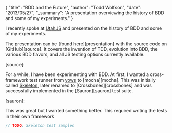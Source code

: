 {
  "title": "BDD and the Future",
  "author": "Todd Wolfson",
  "date": "2013/05/27",
  "_summary": "A presentation overviewing the history of BDD and some of my experiments."
}

I recently spoke at [UtahJS][utahjs] and presented on the history of BDD and some of my experiments.

The presentation can be [found here][presentation] with the source code on [GitHub][source]. It covers the invention of TDD, evolution into BDD, the various BDD flavors, and all JS testing options currently available.

[utahjs]:
[presentation]:
[source]:

For a while, I have been experimenting with BDD. At first, I wanted a cross-framework test runner from [vows][vows] to [mocha][mocha]. This was initially called [Skeleton][skeleton], later renamed to [Crossbones][crossbones] and was successfully implemented in the [Sauron][sauron] test suite.

[vows]:
[mocha]:
[skeleton]:
[crossbones]:
[sauron]:

This was great but I wanted something better. This required writing the tests in their own framework

```js
// TODO: Skeleton test samples
```